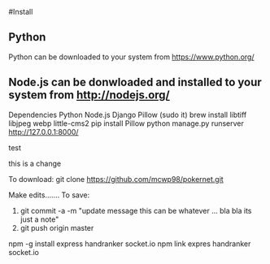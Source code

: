 #Install
## Python
Python can be downloaded to your system from https://www.python.org/
## Node.js can be donwloaded and installed to your system from  http://nodejs.org/
Dependencies
	Python
	Node.js
	Django
	Pillow (sudo it)
		brew install libtiff libjpeg webp little-cms2
		pip install Pillow
python manage.py runserver
http://127.0.0.1:8000/

test

this is a change


To download:
	git clone https://github.com/mcwp98/pokernet.git

Make edits.......
To save:
1. git commit -a -m "update message this can be whatever ... bla bla its just a note"
2. git push origin master

npm -g install express handranker socket.io
npm link expres handranker socket.io